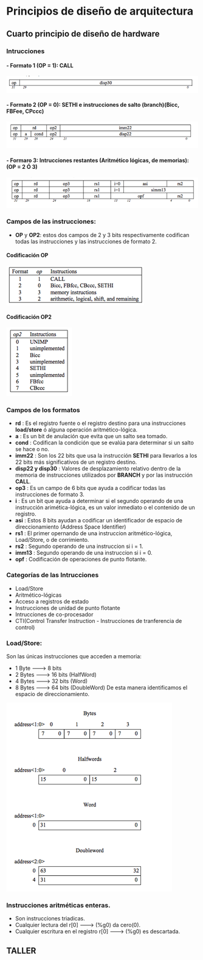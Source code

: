 # Principios de diseño de arquitectura
## Cuarto principio de diseño de hardware
### Intrucciones
#### - Formato 1 (**OP = 1**): CALL


![Formato 1](./images/formato1.png "Formato1")

#### - Formato 2 (**OP = 0**): **SETHI** e instrucciones de salto (**branch**)(**Bicc, FBFee, CPccc**)
![Formato 2](./images/formato2.png "Formato2")

#### - Formaro 3: Intrucciones restantes (Aritmético lógicas, de memorias): (**OP = 2 Ó 3**)
![Formato 3](./images/formato3.png "Formato1")

### Campos de las instrucciones:
- **OP** y **OP2**: estos dos campos de 2 y 3 bits respectivamente codifican todas las instrucciones y las instrucciones de formato 2.

#### Codificación **OP**
![op](./images/op.png "Codificación OP")
#### Codificación **OP2**
![op2](./images/op2.png "Codificación OP2")
### Campos de los formatos
+ **rd** : Es el registro fuente o el registro destino para una instrucciones **load/store** ó alguna operación aritmético-lógica.
+ **a** : Es un bit de anulación que evita que un salto sea tomado.
+ **cond** : Codifican la condición que se evalúa para determinar si un salto se hace o no.
+ **imm22** : Son los 22 bits que usa la instrucción **SETHI** para llevarlos a los 22 bits más significativos de un registro destino.
+ **disp22 y disp30** : Valores de desplazamiento relativo dentro de la memoria de instrucciones utilizados por **BRANCH** y por las instrucción **CALL**.
+ **op3** : Es un campo de 6 bits que ayuda a codificar todas las instrucciones de formato 3.
+ **i** : Es un bit que ayuda a determinar si el segundo operando de una instrucción arimética-lógica, es un valor inmediato o el contenido de un registro.
+ **asi** : Estos 8 bits ayudan a codificar un identificador de espacio de direccionamiento (Address Space Identifier)
+ **rs1** : El primer opernando de una instruccion aritmético-lógica, Load/Store, o de corrimiento.
+ **rs2** : Segundo operando de una instruccion si i = 1.
+ **imm13** : Segundo operando de una instruccion si i = 0.
+ **opf** : Codificación de operaciones de punto flotante.

### Categorías de las Intrucciones
+ Load/Store
+ Aritmético-lógicas
+ Acceso a registros de estado
+ Instrucciones de unidad de punto flotante
+ Intrucciones de co-procesador
+ CTI(Control Transfer Instruction - Instrucciones de tranferencia de control)

### Load/Store:
Son las únicas instrucciones que acceden a memoria:
+ 1 Byte ---> 8 bits
+ 2 Bytes ---> 16 bits (HalfWord)
+ 4 Bytes ---> 32 bits (Word)
+ 8 Bytes ---> 64 bits (DoubleWord)
De esta manera identificamos el espacio de direccionamiento.



![Address](./images/address.png "Direccionamiento de memoria")

### Instrucciones aritméticas enteras.
+ Son instrucciones triadicas.
+ Cualquier lectura del r[0] ---> (%g0) da cero(0).
+ Cualquier escritura en el registro r[0] ---> (%g0) es descartada.


## TALLER

